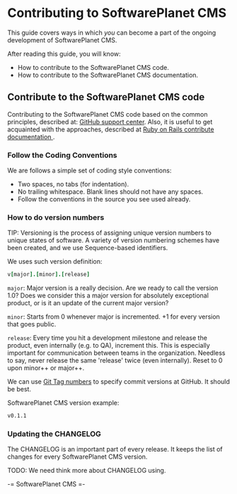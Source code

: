 Contributing to  SoftwarePlanet CMS
==========================

This guide covers ways in which _you_ can become a part of the ongoing development of SoftwarePlanet CMS.

After reading this guide, you will know:

* How to contribute to the SoftwarePlanet CMS code.
* How to contribute to the SoftwarePlanet CMS documentation.

Contribute to the SoftwarePlanet CMS code
-------------------------------

Contributing to the SoftwarePlanet CMS code based on the common principles, described at: [GitHub support center](https://help.github.com/articles/fork-a-repo).
Also, it is useful to get acquainted with the approaches, described at [Ruby on Rails contribute documentation ](http://guides.rubyonrails.org/contributing_to_ruby_on_rails.html).

### Follow the Coding Conventions

We are follows a simple set of coding style conventions:

* Two spaces, no tabs (for indentation).
* No trailing whitespace. Blank lines should not have any spaces.
* Follow the conventions in the source you see used already.

### How to do version numbers

TIP: Versioning is the process of assigning unique version numbers to unique states of software. A variety of version numbering schemes have been created, and we use Sequence-based identifiers.

We uses such version definition:

```ruby
v[major].[minor].[release]
```

`major`: Major version is a really decision. Are we ready to call the version 1.0? Does we consider this a major version for absolutely exceptional product, or is it an update of the current major version?

`minor`: Starts from 0 whenever major is incremented. +1 for every version that goes public.

`release`: Every time you hit a development milestone and release the product, even internally (e.g. to QA), increment this. This is especially important for communication between teams in the organization. Needless to say, never release the same 'release' twice (even internally). Reset to 0 upon minor++ or major++.

We can use [Git Tag numbers](http://learn.github.com/p/tagging.html) to specify commit versions at GitHub. It should be best.

SoftwarePlanet CMS version example:

```bash
v0.1.1
```

### Updating the CHANGELOG

The CHANGELOG is an important part of every release. It keeps the list of changes for every SoftwarePlanet CMS version.

TODO: We need think more about CHANGELOG using.

-= SoftwarePlanet CMS =-